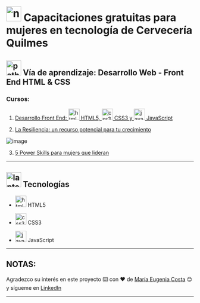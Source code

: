 # <img width="40" height="40" src="https://img.icons8.com/external-flatart-icons-flat-flatarticons/64/external-note-pad-user-interface-flatart-icons-flat-flatarticons.png" alt="note pad"/> Capacitaciones gratuitas para mujeres en tecnología de Cervecería Quilmes

## <img width="40" height="40" src="https://img.icons8.com/clouds/40/path.png" alt="path"/> Vía de aprendizaje: Desarrollo Web - Front End HTML & CSS

### Cursos: 

1. [Desarrollo Front End: <img width="30" height="30" src="https://img.icons8.com/color/30/html-5--v1.png" alt="html5"/> HTML5, <img width="30" height="30" src="https://img.icons8.com/color/30/css3.png" alt="css3"/> CSS3 y <img width="30" height="30" src="https://img.icons8.com/color/30/javascript--v1.png" alt="javascript"/> JavaScript](https://github.com/eugenia1984/desarrollo-front-end-html-css-javascript/tree/main/01-desarrollo-front-end)

2. [La Resiliencia: un recurso potencial para tu crecimiento](https://github.com/eugenia1984/desarrollo-front-end-html-css-javascript/tree/main/02-resiliencia)

![image](https://github.com/eugenia1984/desarrollo-front-end-html-css-javascript/assets/72580574/0f745a55-4512-40db-b7c7-3edec0c7be5c)


3. [5 Power Skills para mujers que lideran](https://github.com/eugenia1984/desarrollo-front-end-html-css-javascript/tree/main/03-power-skills)

---


## <img width="40" height="40" src="https://img.icons8.com/emoji/40/laptop-emoji.png" alt="laptop"/> Tecnologías


- <img width="30" height="30" src="https://img.icons8.com/color/30/html-5--v1.png" alt="html5"/> HTML5

- <img width="30" height="30" src="https://img.icons8.com/color/30/css3.png" alt="css3"/> CSS3

- <img width="30" height="30" src="https://img.icons8.com/color/30/javascript--v1.png" alt="javascript"/> JavaScript


---

## NOTAS:

Agradezco su interés en este proyecto ⌨️ con ❤️ de [María Eugenia Costa](https://github.com/eugenia1984) 😊 y sígueme en [LinkedIn](http://www.linkedin.com/in/maríaeugeniacosta)

---
